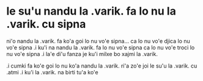 # le su'u nandu la .varik. fa lo nu la .varik. cu sipna
ni'o nandu la .varik. fa ko'a goi lo nu vo'e sipna... ca lo nu vo'e djica lo nu vo'e sipna  .i ku'i na nandu la .varik. fa lo nu vo'e sipna ca lo nu vo'e troci lo nu vo'e sipna  .i la'e di'u fanza je ku'i milxe bo xajmi la .varik.

.i cumki fa ko'e goi lo nu ko'a nandu la .varik. ri'a zo'e joi le su'u la .varik. cu .atmi  .i ku'i la .varik. na birti tu'a ko'e
